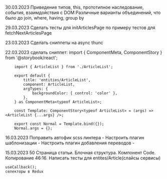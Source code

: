 30.03.2023
    Приведение типов, this, прототипное наследование, события, взаимдойствия с DOM
    Различные варианты объединений, что было до join, where, having, group by

29.03.2023
    Сделать тесты для initArticlesPage по примеру тестов для fetchNextArticlesPage

23.03.2023
    Сделать сниппеты на async thunc

22.03.2023
    сделать сниппет:
        import { ComponentMeta, ComponentStory } from '@storybook/react';

        import { ArticleList } from './ArticleList';

        export default {
            title: 'entities/ArticleList',
            component: ArticleList,
            argTypes: {
                backgroundColor: { control: 'color' },
            },
        } as ComponentMeta<typeof ArticleList>;

        const Template: ComponentStory<typeof ArticleList> = (args) => <ArticleList {...args} />;

        export const Normal = Template.bind({});
        Normal.args = {};

16.03.2023
    Поправить автофик scss линтера -
    Настроить плагин шаблонизации -
    Настроить плагин добавления переводов -

15.03.2023
    50 Страница статьи. Блочная структура. Компонент Code. Копирование 46:16.
        Написать тесты для entites/Article(слайсы сервисы)
    
    useCallback();
    селекторы в Redux

